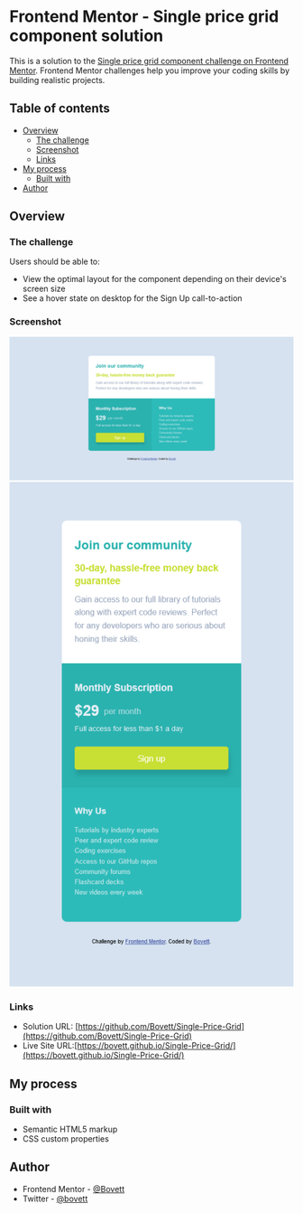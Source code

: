 # Frontend Mentor - Single price grid component solution

This is a solution to the [Single price grid component challenge on Frontend Mentor](https://www.frontendmentor.io/challenges/single-price-grid-component-5ce41129d0ff452fec5abbbc). Frontend Mentor challenges help you improve your coding skills by building realistic projects. 

## Table of contents

- [Overview](#overview)
  - [The challenge](#the-challenge)
  - [Screenshot](#screenshot)
  - [Links](#links)
- [My process](#my-process)
  - [Built with](#built-with)
- [Author](#author)


## Overview

### The challenge

Users should be able to:

- View the optimal layout for the component depending on their device's screen size
- See a hover state on desktop for the Sign Up call-to-action

### Screenshot

![Desktop-view Screenshot](<images/Single Price Grid-desktop view.png>)
![Mobile-view Screenshot](<images/Single Price Grid-mobile view.png>)

### Links

- Solution URL: [https://github.com/Bovett/Single-Price-Grid](https://github.com/Bovett/Single-Price-Grid)
- Live Site URL:[https://bovett.github.io/Single-Price-Grid/](https://bovett.github.io/Single-Price-Grid/)

## My process

### Built with

- Semantic HTML5 markup
- CSS custom properties



## Author

- Frontend Mentor - [@Bovett](https://www.frontendmentor.io/profile/Bovett)
- Twitter - [@bovett](https://www.twitter.com/bovett)

